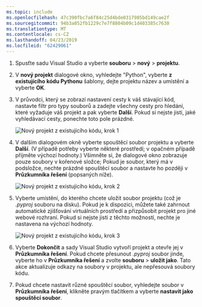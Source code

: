 ```yaml
---
ms.topic: include
ms.openlocfilehash: 47c390fbc7a6f84c25d4bde0317985bd149cae2f
ms.sourcegitcommit: 94b3a052fb1229c7e7f8804b09c1d403385c7630
ms.translationtype: MT
ms.contentlocale: cs-CZ
ms.lasthandoff: 04/23/2019
ms.locfileid: "62429061"
---
```

1. Spusťte sadu Visual Studio a vyberte **souboru** > **nový** > **projektu**.

1. V **nový projekt** dialogové okno, vyhledejte "Python", vyberte **z existujícího kódu Pythonu** šablony, dejte projektu název a umístění a vyberte **OK**.

1. V průvodci, který se zobrazí nastavení cesty k váš stávající kód, nastavte filtr pro typy souborů a zadejte všechny cesty pro hledání, které vyžaduje váš projekt a pak vyberte **Další**. Pokud si nejste jisti, jaké vyhledávací cesty, ponechte toto pole prázdné.

    ![Nový projekt z existujícího kódu, krok 1](../media/projects-from-existing-1.png)

1. V dalším dialogovém okně vyberte spouštěcí soubor projektu a vyberte **Další**. (V případě potřeby vyberte některé prostředí; v opačném případě přijměte výchozí hodnoty.) Všimněte si, že dialogové okno zobrazuje pouze soubory v kořenové složce; Pokud je soubor, který má v podsložce, nechte prázdné spouštěcí soubor a nastavte ho později v **Průzkumníka řešení** (popsaných níže).

    ![Nový projekt z existujícího kódu, krok 2](../media/projects-from-existing-2.png)

1. Vyberte umístění, do kterého chcete uložit soubor projektu (což je *.pyproj* souboru na disku). Pokud je k dispozici, můžete také zahrnout automatické zjišťování virtuálních prostředí a přizpůsobit projekt pro jiné webové rozhraní. Pokud si nejste jisti z těchto možností, nechte je nastavena na výchozí hodnoty.

    ![Nový projekt z existujícího kódu, krok 3](../media/projects-from-existing-3.png)

1. Vyberte **Dokončit** a sady Visual Studio vytvoří projekt a otevře jej v **Průzkumníka řešení**. Pokud chcete přesunout *.pyproj* soubor jinde, vyberte ho v **Průzkumníka řešení** a zvolte **souboru** > **uložit jako**. Tato akce aktualizuje odkazy na soubory v projektu, ale nepřesouvá soubory kódu.

1. Pokud chcete nastavit různé spouštěcí soubor, vyhledejte soubor v **Průzkumníka řešení**, klikněte pravým tlačítkem a vyberte **nastavit jako spouštěcí soubor**.